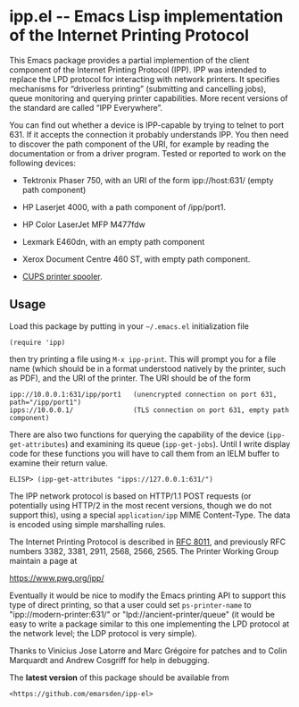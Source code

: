 # ipp.el -- Emacs Lisp implementation of the Internet Printing Protocol


This Emacs package provides a partial implemention of the client component of the Internet Printing
Protocol (IPP). IPP was intended to replace the LPD protocol for interacting with network printers.
It specifies mechanisms for “driverless printing” (submitting and cancelling jobs), queue monitoring
and querying printer capabilities. More recent versions of the standard are called “IPP Everywhere”.

You can find out whether a device is IPP-capable by trying to telnet to port 631. If it accepts the
connection it probably understands IPP. You then need to discover the path component of the URI, for
example by reading the documentation or from a driver program. Tested or reported to work on the
following devices:

- Tektronix Phaser 750, with an URI of the form ipp://host:631/ (empty path component)

- HP Laserjet 4000, with a path component of /ipp/port1.

- HP Color LaserJet MFP M477fdw

- Lexmark E460dn, with an empty path component

- Xerox Document Centre 460 ST, with empty path component.

- [CUPS printer spooler](https://www.cups.org/).


## Usage

Load this package by putting in your `~/.emacs.el` initialization file

    (require 'ipp)

then try printing a file using `M-x ipp-print`. This will prompt you for a file name (which should
be in a format understood natively by the printer, such as PDF), and the URI of the printer. The URI
should be of the form

    ipp://10.0.0.1:631/ipp/port1   (unencrypted connection on port 631, path="/ipp/port1")
    ipps://10.0.0.1/               (TLS connection on port 631, empty path component)

There are also two functions for querying the capability of the device (`ipp-get-attributes`) and
examining its queue (`ipp-get-jobs`). Until I write display code for these functions you will have to
call them from an IELM buffer to examine their return value.

    ELISP> (ipp-get-attributes "ipps://127.0.0.1:631/")

The IPP network protocol is based on HTTP/1.1 POST requests (or potentially using HTTP/2 in the most
recent versions, though we do not support this), using a special `application/ipp` MIME
Content-Type. The data is encoded using simple marshalling rules.



The Internet Printing Protocol is described in
[RFC 8011](https://www.rfc-editor.org/rfc/rfc8011.html), and previously RFC numbers 3382, 3381,
2911, 2568, 2566, 2565. The Printer Working Group maintain a page at

  <https://www.pwg.org/ipp/>


Eventually it would be nice to modify the Emacs printing API to support this type of direct
printing, so that a user could set `ps-printer-name` to "ipp://modern-printer:631/" or
"lpd://ancient-printer/queue" (it would be easy to write a package similar to this one implementing
the LPD protocol at the network level; the LDP protocol is very simple).

Thanks to Vinicius Jose Latorre and Marc Grégoire for patches and to Colin Marquardt and Andrew
Cosgriff for help in debugging.


The **latest version** of this package should be available from

    <https://github.com/emarsden/ipp-el>
